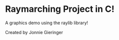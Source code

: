 # Raymarching Project in C!

A graphics demo using the raylib library!

Created by Jonnie Gieringer
